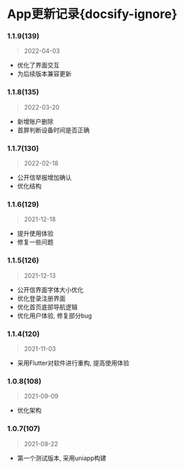 # App更新记录{docsify-ignore}

### 1.1.9(139)
> 2022-04-03
  - 优化了界面交互
  - 为后续版本兼容更新

### 1.1.8(135)
> 2022-03-20
  - 新增账户删除
  - 首屏判断设备时间是否正确

### 1.1.7(130)
> 2022-02-18
  - 公开信举报增加确认
  - 优化结构

### 1.1.6(129)
> 2021-12-18
  - 提升使用体验
  - 修复一些问题

### 1.1.5(126)
> 2021-12-13 
  - 公开信界面字体大小优化
  - 优化登录注册界面
  - 优化首页底部导航逻辑
  - 优化用户体验, 修复部分bug

### 1.1.4(120)
> 2021-11-03
  - 采用Flutter对软件进行重构, 提高使用体验

### 1.0.8(108)
> 2021-09-09 
  - 优化架构

### 1.0.7(107)
> 2021-08-22 
  - 第一个测试版本, 采用uniapp构建
